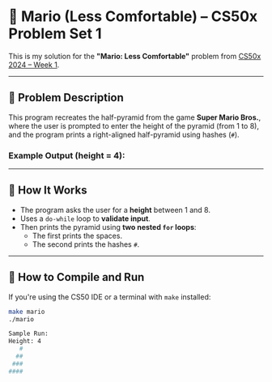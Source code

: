 # 🧱 Mario (Less Comfortable) – CS50x Problem Set 1

This is my solution for the **"Mario: Less Comfortable"** problem from [CS50x 2024 – Week 1](https://cs50.harvard.edu/x/2024/psets/1/mario/less/).

---

## 📝 Problem Description

This program recreates the half-pyramid from the game **Super Mario Bros.**, where the user is prompted to enter the height of the pyramid (from 1 to 8), and the program prints a right-aligned half-pyramid using hashes (`#`).

### Example Output (height = 4):


---

## 🔧 How It Works

- The program asks the user for a **height** between 1 and 8.
- Uses a `do-while` loop to **validate input**.
- Then prints the pyramid using **two nested `for` loops**:
  - The first prints the spaces.
  - The second prints the hashes `#`.

---

## 🚀 How to Compile and Run

If you're using the CS50 IDE or a terminal with `make` installed:

```bash
make mario
./mario

Sample Run:
Height: 4
   #
  ##
 ###
####
